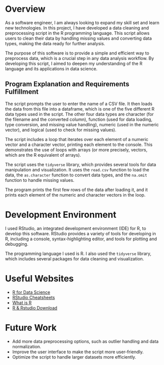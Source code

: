 # Overview

As a software engineer, I am always looking to expand my skill set and learn new technologies. In this project, I have developed a data cleaning and preprocessing script in the R programming language. This script allows users to clean their data by handling missing values and converting data types, making the data ready for further analysis.

The purpose of this software is to provide a simple and efficient way to preprocess data, which is a crucial step in any data analysis workflow. By developing this script, I aimed to deepen my understanding of the R language and its applications in data science.

## Program Explanation and Requirements Fulfillment

The script prompts the user to enter the name of a CSV file. It then loads the data from this file into a dataframe, which is one of the five different R data types used in the script. The other four data types are character (for the filename and the converted column), function (used for data loading, type conversion, and missing value handling), numeric (used in the numeric vector), and logical (used to check for missing values).

The script includes a loop that iterates over each element of a numeric vector and a character vector, printing each element to the console. This demonstrates the use of loops with arrays (or more precisely, vectors, which are the R equivalent of arrays).

The script uses the `tidyverse` library, which provides several tools for data manipulation and visualization. It uses the `read.csv` function to load the data, the `as.character` function to convert data types, and the `na.omit` function to handle missing values.

The program prints the first few rows of the data after loading it, and it prints each element of the numeric and character vectors in the loop.

# Development Environment

I used RStudio, an integrated development environment (IDE) for R, to develop this software. RStudio provides a variety of tools for developing in R, including a console, syntax-highlighting editor, and tools for plotting and debugging.

The programming language I used is R. I also used the `tidyverse` library, which includes several packages for data cleaning and visualization.

# Useful Websites

- [R for Data Science](https://www.r-project.org/about.html)
- [RStudio Cheatsheets](https://www.r-project.org/about.html)
- [What is R](https://www.simplilearn.com/what-is-r-article#:~:text=R%20offers%20a%20wide%20variety,for%20data%20importing%20and%20cleaning)
- [R & Rstudio Download](https://posit.co/download/rstudio-desktop/)

# Future Work

- Add more data preprocessing options, such as outlier handling and data normalization.
- Improve the user interface to make the script more user-friendly.
- Optimize the script to handle larger datasets more efficiently.
